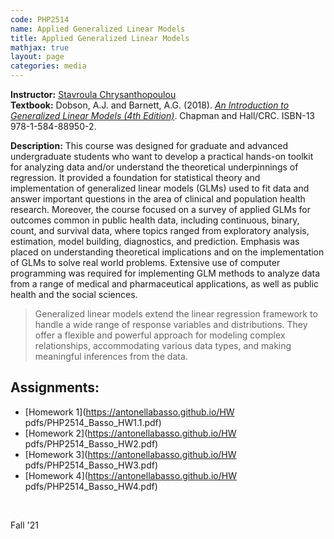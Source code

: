 ```yaml
---
code: PHP2514 
name: Applied Generalized Linear Models
title: Applied Generalized Linear Models
mathjax: true
layout: page
categories: media
---
```


**Instructor:** [Stavroula Chrysanthopoulou](https://vivo.brown.edu/display/schrysan) <br>
**Textbook:** Dobson, A.J. and Barnett, A.G. (2018). [*An Introduction to Generalized Linear Models (4th Edition)*](https://www.routledge.com/An-Introduction-to-Generalized-Linear-Models/Dobson-Barnett/p/book/9781138741515). Chapman and Hall/CRC. ISBN-13 978-1-584-88950-2. 

**Description:** This course was designed for graduate and advanced undergraduate students who want to develop a practical hands-on toolkit for analyzing data and/or understand the theoretical underpinnings of regression. It provided a foundation for statistical theory and implementation of generalized linear models (GLMs) used to fit data and answer important questions in the area of clinical and population health research. Moreover, the course focused on a survey of applied GLMs for outcomes common in public health data, including continuous, binary, count, and survival data, where topics ranged from exploratory analysis, estimation, model building, diagnostics, and prediction. Emphasis was placed on understanding theoretical implications and on the implementation of GLMs to solve real world problems. Extensive use of computer programming was required for implementing GLM methods to analyze data from a range of medical and pharmaceutical applications, as well as public health and the social sciences. 

> Generalized linear models extend the linear regression framework to handle a wide range of response variables and distributions. They offer a flexible and powerful approach for modeling complex relationships, accommodating various data types, and making meaningful inferences from the data. 

<h2>Assignments:</h2>

- [Homework 1](https://antonellabasso.github.io/HW pdfs/PHP2514_Basso_HW1.1.pdf)
- [Homework 2](https://antonellabasso.github.io/HW pdfs/PHP2514_Basso_HW2.pdf)
- [Homework 3](https://antonellabasso.github.io/HW pdfs/PHP2514_Basso_HW3.pdf)
- [Homework 4](https://antonellabasso.github.io/HW pdfs/PHP2514_Basso_HW4.pdf)
  
&nbsp; 

Fall '21
